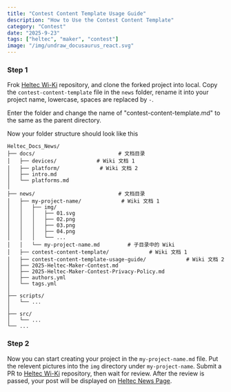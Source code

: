 ```yaml
---
title: "Contest Content Template Usage Guide"
description: "How to Use the Contest Content Template"
category: "Contest"
date: "2025-9-23"
tags: ["heltec", "maker", "contest"]
image: "/img/undraw_docusaurus_react.svg"
---
```


### Step 1
Frok [Heltec Wi-Ki](https://github.com/HelTecAutomation) repository, and clone the forked project into local. Copy the `contest-content-template` file in the `news` folder, rename it into your project name, lowercase, spaces are replaced by `-`.

Enter the folder and change the name of "contest-content-template.md" to the same as the parent directory.

Now your folder structure should look like this
```
Heltec_Docs_News/
├── docs/                           # 文档目录
│   ├── devices/             # Wiki 文档 1
│   ├── platform/             # Wiki 文档 2
│   ├── intro.md
│   └── platforms.md
│
├── news/                           # 文档目录
│   ├── my-project-name/             # Wiki 文档 1
│   │   ├── img/
│   │   │   ├── 01.svg
│   │   │   ├── 02.png
│   │   │   ├── 03.png
│   │   │   ├── 04.png
│   │   │   └── ...
│   │   └── my-project-name.md         # 子目录中的 Wiki
│   ├── contest-content-template/             # Wiki 文档 1
│   ├── contest-content-template-usage-guide/             # Wiki 文档 2
│   ├── 2025-Heltec-Maker-Contest.md
│   ├── 2025-Heltec-Maker-Contest-Privacy-Policy.md
│   ├── authors.yml
│   └── tags.yml
│
├── scripts/
│   └── ...
│
├── src/
│   └── ...
└── ...
```

### Step 2
Now you can start creating your project in the `my-project-name.md` file. Put the relevent pictures into the `img` directory under `my-project-name`. Submit a PR to [Heltec Wi-Ki](https://github.com/HelTecAutomation) repository, then wait for review. After the review is passed, your post will be displayed on [Heltec News Page](http://localhost:3000/news).
